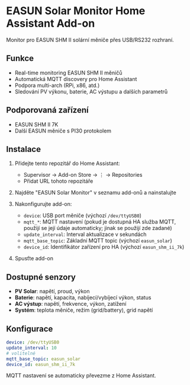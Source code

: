 # EASUN Solar Monitor Home Assistant Add-on

Monitor pro EASUN SHM II solární měniče přes USB/RS232 rozhraní.

## Funkce

- Real-time monitoring EASUN SHM II měničů
- Automatická MQTT discovery pro Home Assistant
- Podpora multi-arch (RPi, x86, atd.)
- Sledování PV výkonu, baterie, AC výstupu a dalších parametrů

## Podporovaná zařízení

- EASUN SHM II 7K
- Další EASUN měniče s PI30 protokolem

## Instalace

1. Přidejte tento repozitář do Home Assistant:
   - Supervisor → Add-on Store → ⋮ → Repositories
   - Přidat URL tohoto repozitáře

2. Najděte "EASUN Solar Monitor" v seznamu add-onů a nainstalujte

3. Nakonfigurujte add-on:
   - `device`: USB port měniče (výchozí `/dev/ttyUSB0`)
   - `mqtt_*`: MQTT nastavení (pokud je dostupná HA služba MQTT, použijí se její údaje automaticky; jinak se použijí zde zadané)
   - `update_interval`: Interval aktualizace v sekundách
   - `mqtt_base_topic`: Základní MQTT topic (výchozí `easun_solar`)
   - `device_id`: Identifikátor zařízení pro HA (výchozí `easun_shm_ii_7k`)

4. Spusťte add-on

## Dostupné senzory

- **PV Solar**: napětí, proud, výkon
- **Baterie**: napětí, kapacita, nabíjecí/vybíjecí výkon, status
- **AC výstup**: napětí, frekvence, výkon, zatížení
- **Systém**: teplota měniče, režim (grid/battery), grid napětí

## Konfigurace

```yaml
device: /dev/ttyUSB0
update_interval: 10
# volitelné
mqtt_base_topic: easun_solar
device_id: easun_shm_ii_7k
```

MQTT nastavení se automaticky převezme z Home Assistant.
